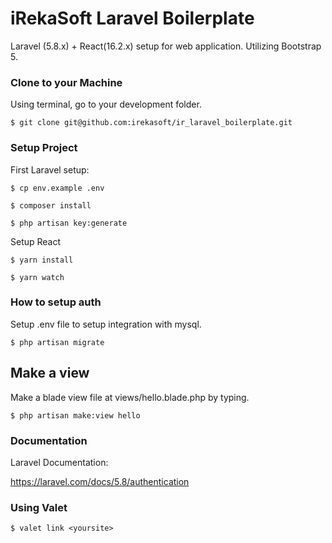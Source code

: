 # iRekaSoft Laravel Boilerplate

Laravel (5.8.x) + React(16.2.x) setup for web application.
Utilizing Bootstrap 5.

### Clone to your Machine

Using terminal, go to your development folder.

`$ git clone git@github.com:irekasoft/ir_laravel_boilerplate.git`

### Setup Project

First Laravel setup:

`$ cp env.example .env`

`$ composer install`

`$ php artisan key:generate`



Setup React

`$ yarn install`

`$ yarn watch`


### How to setup auth 

Setup .env file to setup integration with mysql.

`$ php artisan migrate`

## Make a view 

Make a blade view file at views/hello.blade.php by typing.

`$ php artisan make:view hello`




### Documentation 

Laravel Documentation:

https://laravel.com/docs/5.8/authentication

### Using Valet 

`$ valet link <yoursite>`

